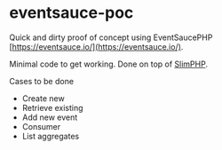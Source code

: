 # eventsauce-poc
Quick and dirty proof of concept using EventSaucePHP [https://eventsauce.io/](https://eventsauce.io/).

Minimal code to get working. Done on top of [SlimPHP](https://www.slimframework.com/). 

Cases to be done
* Create new
* Retrieve existing
* Add new event
* Consumer
* List aggregates